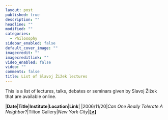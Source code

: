 ```yaml
---
layout: post
published: true
description: ""
headline: ""
modified: ""
categories: 
  - Philosophy
sidebar_enabled: false
default_cover_image: ""
imagecredit: ""
imagecreditlink: ""
video_enabled: false
video: ""
comments: false
title: List of Slavoj Žižek lectures
---
```


This is a list of lectures, talks, debates or seminars given by Slavoj Žižek that are available online.

|__Date__|__Title__|__Institute__|__Location__|__Link__|
|2006/11/20|_Can One Really Tolerate A Neighbor?_|Tilton Gallery|_New York City_|__[[↗]](https://www.youtube.com/watch?v=UnT6ykrKLzY)__
